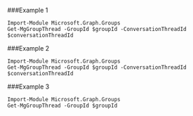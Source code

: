 ###Example 1
```
Import-Module Microsoft.Graph.Groups
Get-MgGroupThread -GroupId $groupId -ConversationThreadId $conversationThreadId
```
###Example 2
```
Import-Module Microsoft.Graph.Groups
Get-MgGroupThread -GroupId $groupId -ConversationThreadId $conversationThreadId
```
###Example 3
```
Import-Module Microsoft.Graph.Groups
Get-MgGroupThread -GroupId $groupId
```
